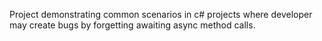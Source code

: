 Project demonstrating common scenarios in c# projects where developer may create bugs by forgetting awaiting async method calls.
